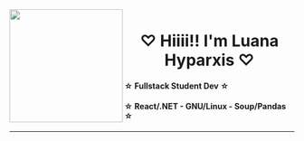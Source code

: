 <!--

<div style="float: left; width: 30%; margin-right: 1%;">
  <img src="https://github.com/luhyxi/luhyxi/assets/125469882/6b1eb0fe-fb3a-441f-b89b-db9802b1306c" alt="image" />
</div>

<div style="width: 65%;">
  <h1> ♡ Hiiii!! I'm Luana, fullstack student dev ♡ </h1>
  <h6 style="color: #204829;"> ☆ React/.NET - GNU/Linux - Soup/Pandas  ☆ </h6>
</div>

-->

<img align="left" width="200" src="https://github.com/luhyxi/luhyxi/assets/125469882/6b1eb0fe-fb3a-441f-b89b-db9802b1306c" />

<div align="center">
<h1> ♡ Hiiii!! I'm Luana Hyparxis ♡ </h1>
</div>
<h4 align="left"> ☆ Fullstack Student Dev ☆ </h6>
<h4 align="left">☆ React/.NET - GNU/Linux - Soup/Pandas  ☆ </h6>

---
